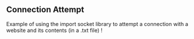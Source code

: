 Connection Attempt
----

Example of using the import socket library to attempt a connection with a website and its contents (in a .txt file) !
